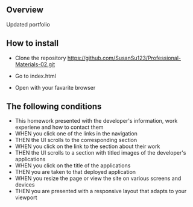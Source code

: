 ## Overview

Updated portfolio


## How to install

* Clone the repository https://github.com/SusanSu123/Professional-Materials-02.git

* Go to index.html

* Open with your favarite browser



## The following conditions

* This homework presented with the developer's information, work experiene and how to contact them
* WHEN you click one of the links in the navigation
* THEN the UI scrolls to the corresponding section
* WHEN you click on the link to the section about their work
* THEN the UI scrolls to a section with titled images of the developer's applications
* WHEN you click on the title of the applications
* THEN you are taken to that deployed application
* WHEN you resize the page or view the site on various screens and devices
* THEN you are presented with a responsive layout that adapts to your viewport


  
